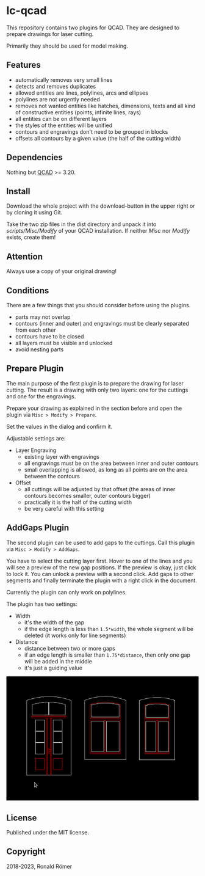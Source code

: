 # lc-qcad

This repository contains two plugins for QCAD. They are designed to prepare drawings for laser cutting.

Primarily they should be used for model making.

## Features

- automatically removes very small lines
- detects and removes duplicates
- allowed entities are lines, polylines, arcs and ellipses
- polylines are not urgently needed
- removes not wanted entities like hatches, dimensions, texts and all kind of constructive entities (points, infinite lines, rays)
- all entities can be on different layers
- the styles of the entities will be unified
- contours and engravings don't need to be grouped in blocks
- offsets all contours by a given value (the half of the cutting width)

## Dependencies

Nothing but [QCAD](https://www.qcad.org/en/) >= 3.20.

## Install

Download the whole project with the download-button in the upper right or by cloning it using Git.

Take the two zip files in the dist directory and unpack it into *scripts/Misc/Modify* of your QCAD installation. If neither *Misc* nor *Modify* exists, create them!

## Attention

Always use a copy of your original drawing!

## Conditions

There are a few things that you should consider before using the plugins.

- parts may not overlap
- contours (inner and outer) and engravings must be clearly separated from each other
- contours have to be closed
- all layers must be visible and unlocked
- avoid nesting parts

## Prepare Plugin

The main purpose of the first plugin is to prepare the drawing for laser cutting. The result is a drawing with only two layers: one for the cuttings and one for the engravings.

Prepare your drawing as explained in the section before and open the plugin via `Misc > Modify > Prepare`.

Set the values in the dialog and confirm it.

Adjustable settings are:

- Layer Engraving
    - existing layer with engravings
    - all engravings must be on the area between inner and outer contours
    - small overlapping is allowed, as long as all points are on the area between the contours
- Offset
    - all cuttings will be adjusted by that offset (the areas of inner contours becomes smaller, outer contours bigger)
    - practically it is the half of the cutting width
    - be very careful with this setting

## AddGaps Plugin

The second plugin can be used to add gaps to the cuttings. Call this plugin via `Misc > Modify > AddGaps`.

You have to select the cutting layer first. Hover to one of the lines and you will see a preview of the new gap positions. If the preview is okay, just click to lock it. You can unlock a preview with a second click. Add gaps to other segments and finally terminate the plugin with a right click in the document.

Currently the plugin can only work on polylines.

The plugin has two settings:

- Width
    - it's the width of the gap
    - if the edge length is less than `1.5*width`, the whole segment will be deleted (it works only for line segments)
- Distance
    - distance between two or more gaps
    - if an edge length is smaller than `1.75*distance`, then only one gap will be added in the middle
    - it's just a guiding value

![Usage](/doc/AddGaps.gif)

## License

Published under the MIT license.

## Copyright

2018-2023, Ronald Römer
